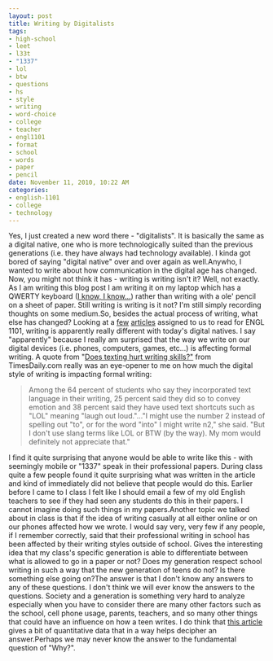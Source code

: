 ```yaml
--- 
layout: post
title: Writing by Digitalists
tags: 
- high-school
- leet
- l33t
- "1337"
- lol
- btw
- questions
- hs
- style
- writing
- word-choice
- college
- teacher
- engl1101
- format
- school
- words
- paper
- pencil
date: November 11, 2010, 10:22 AM
categories: 
- english-1101
- college
- technology
---
```

Yes, I just created a new word there - "digitalists". It is basically the same as a digital native, one who is more technologically suited than the previous generations (i.e. they have always had technology available). I kinda got bored of saying "digital native" over and over again as well.Anywho, I wanted to write about how communication in the digital age has changed. Now, you might not think it has - writing is writing isn't it? Well, not exactly. As I am writing this blog post I am writing it on my laptop which has a QWERTY keyboard ([I know, I know...](http://www.tanner-smith.com/2010/10/13/learning-a-new-keyboard-layout/)) rather than writing with a ole' pencil on a sheet of paper. Still writing is writing is it not? I'm still simply recording thoughts on some medium.So, besides the actual process of writing, what else has changed? Looking at a [few](http://www.timesdaily.com/article/20090716/ARTICLES/907165030?Title=Does-texting-hurt-writing-skills-) [articles](http://www.pewinternet.org/Reports/2008/Writing-Technology-and-Teens/01-Summary-of-Findings/Summary-of-Findings.aspx) assigned to us to read for ENGL 1101, writing is apparently really different with today's digital natives. I say "apparently" because I really am surprised that the way we write on our digital devices (i.e. phones, computers, games, etc...) is affecting formal writing. A quote from "[Does texting hurt writing skills?"](http://www.timesdaily.com/article/20090716/ARTICLES/907165030?Title=Does-texting-hurt-writing-skills-) from TimesDaily.com really was an eye-opener to me on how much the digital style of writing is impacting formal writing:<blockquote>Among the 64 percent of students who say they incorporated text language in their writing, 25 percent said they did so to convey emotion and 38 percent said they have used text shortcuts such as "LOL" meaning "laugh out loud."..."I might use the number 2 instead of spelling out "to", or for the word "into" I might write n2," she said. "But I don't use slang terms like LOL or BTW (by the way). My mom would definitely not appreciate that."</blockquote>I find it quite surprising that anyone would be able to write like this - with seemingly mobile or "1337" speak in their professional papers. During class quite a few people found it quite surprising what was written in the article and kind of immediately did not believe that people would do this. Earlier before I came to l class I felt like I should email a few of my old English teachers to see if they had seen any students do this in their papers. I cannot imagine doing such things in my papers.Another topic we talked about in class is that if the idea of writing casually at all either online or on our phones affected how we wrote. I would say very, very few if any people, if I remember correctly, said that their professional writing in school has been affected by their writing styles outside of school. Gives the interesting idea that my class's specific generation is able to differentiate between what is allowed to go in a paper or not? Does my generation respect school writing in such a way that the new generation of teens do not? Is there something else going on?The answer is that I don't know any answers to any of these questions. I don't think we will ever know the answers to the questions. Society and a generation is something very hard to analyze especially when you have to consider there are many other factors such as the school, cell phone usage, parents, teachers, and so many other things that could have an influence on how a teen writes. I do think that [this article](http://www.pewinternet.org/Reports/2008/Writing-Technology-and-Teens/01-Summary-of-Findings/Summary-of-Findings.aspx) gives a bit of quantitative data that in a way helps decipher an answer.Perhaps we may never know the answer to the fundamental question of "Why?".
